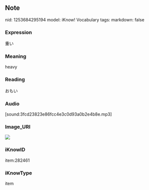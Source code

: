 ## Note
nid: 1253684295194
model: iKnow! Vocabulary
tags: 
markdown: false

### Expression
重い

### Meaning
heavy

### Reading
おもい

### Audio
[sound:3fcd23823e86fcc4e3c0d93a0b2e4b8e.mp3]

### Image_URI
<img src="00ad5a0506a1c012eb92f253ba2c7de0.jpg">

### iKnowID
item:282461

### iKnowType
item
